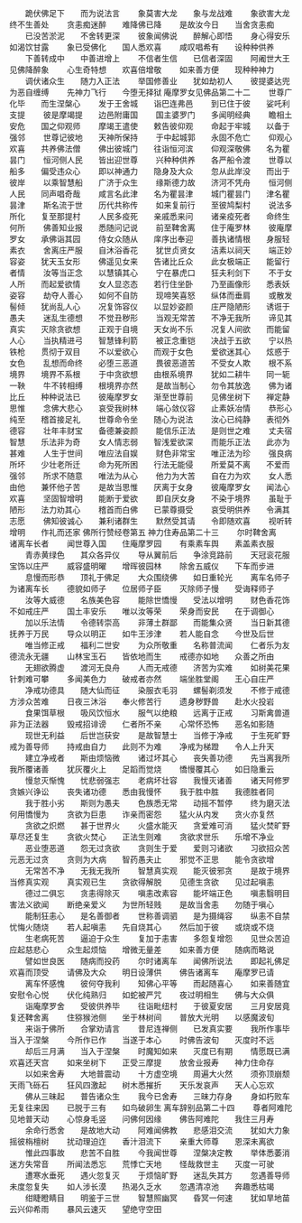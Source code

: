 <!-- { "loadSidebar": true } -->
　　跪伏佛足下　　而为说法言
　　象莫害大龙　　象与龙战难
　　象欲害大龙　　终不生善处
　　贪恚痴迷醉　　难降佛已降
　　是故汝今日　　当舍贪恚痴
　　已没苦淤泥　　不舍转更深
　　彼象闻佛说　　醉解心即悟
　　身心得安乐　　如渴饮甘露
　　象已受佛化　　国人悉欢喜
　　咸叹唱希有　　设种种供养
　　下善转成中　　中善进增上
　　不信者生信　　已信者深固
　　阿阇世大王　　见佛降醉象
　　心生奇特想　　欢喜倍增敬
　　如来善方便　　现种种神力
　　调伏诸众生　　随力入正法
　　举国修善业　　犹如劫初人
　　彼提婆达兜　　为恶自缠缚
　　先神力飞行　　今堕无择狱
庵摩罗女见佛品第二十二
　　世尊广化毕　　而生涅槃心
　　发于王舍城　　诣巴连弗邑
　　到已住于彼　　娑吒利支提
　　彼是摩竭提　　边邑附庸国
　　国主婆罗门　　多闻明经典
　　瞻相土安危　　国之仰观师
　　摩竭王遣使　　敕告彼仰观
　　命起于牢城　　以备于强邻
　　世尊记彼地　　天神所保持
　　于中起城郭　　永固不危亡
　　仰观心欢喜　　共养佛法僧
　　佛出彼城门　　往诣恒河滨
　　仰观深敬佛　　名为瞿昙门
　　恒河侧人民　　皆出迎世尊
　　兴种种供养　　各严船令渡
　　世尊以船多　　偏受违众心
　　即以神通力　　隐身及大众
　　忽从此岸没　　而出于彼岸
　　以乘智慧船　　广济于众生
　　缘斯德力故　　济河不凭舟
　　恒河侧人民　　同声唱奇哉
　　咸言名此津　　名为瞿昙津
　　城门瞿昙门　　津名瞿昙津
　　斯名流于世　　历代共称传
　　如来复前行　　至彼鸠梨村
　　说法多所化　　复至那提村
　　人民多疫死　　亲戚悉来问
　　诸亲疫死者　　命终生何所
　　佛善知业报　　悉随问记说
　　前至鞞舍离　　住于庵罗林
　　彼庵摩罗女　　承佛诣其园
　　侍女众随从　　庠序出奉迎
　　善执诸情根　　身服轻素衣
　　舍离庄严服　　自沐浴香花
　　犹世贞贤女　　洁素以祠天
　　端正妙容姿　　犹天玉女形
　　佛遥见女来　　告诸比丘众
　　此女极端正　　能留行者情
　　汝等当正念　　以慧镇其心
　　宁在暴虎口　　狂夫利剑下
　　不于女人所　　而起爱欲情
　　女人显恣态　　若行住坐卧
　　乃至画像形　　悉表妖姿容
　　劫夺人善心　　如何不自防
　　现啼笑喜怒　　纵体而垂肩
　　或散发髻倾　　犹尚乱人心
　　况复饰容仪　　以显妙姿颜
　　庄严隐陋形　　诱诳于愚夫
　　迷乱生德想　　不觉丑秽形
　　当观无常苦　　不净无我所
　　谛见其真实　　灭除贪欲想
　　正观于自境　　天女尚不乐
　　况复人间欲　　而能留人心
　　当执精进弓　　智慧锋利箭
　　被正念重铠　　决战于五欲
　　宁以热铁枪　　贯彻于双目
　　不以爱欲心　　而观于女色
　　爱欲迷其心　　炫惑于女色
　　乱想而命终　　必堕三恶道
　　畏彼恶道苦　　不受女人欺
　　根不系境界　　境界不系根
　　于中贪欲想　　由根系境界
　　犹如二耕牛　　同一轭一鞅
　　牛不转相缚　　根境界亦然
　　是故当制心　　勿令其放逸
　　佛为诸比丘　　种种说法已
　　彼庵摩罗女　　渐至世尊前
　　见佛坐树下　　禅定静思惟
　　念佛大悲心　　哀受我树林
　　端心敛仪容　　止素妖冶情
　　恭形心纯至　　稽首接足礼
　　世尊命令坐　　随心为说法
　　汝心已纯静　　表彻外德容
　　壮年丰财宝　　备德兼姿颜
　　能信乐正法　　是则世之难
　　丈夫宿智慧　　乐法非为奇
　　女人情志弱　　智浅爱欲深
　　而能乐正法　　此亦为甚难
　　人生于世间　　唯应法自娱
　　财色非常宝　　唯正法为珍
　　强良病所坏　　少壮老所迁
　　命为死所困　　行法无能侵
　　所爱莫不离　　不爱而强邻
　　所求不随意　　唯法为从心
　　他力为大苦　　自在力为欢
　　女人悉由他　　兼怀他子苦
　　是故当思惟　　厌离于女身
　　彼庵摩罗女　　闻法心欢喜
　　坚固智增明　　能断于爱欲
　　即自厌女身　　不染于境界
　　虽耻于陋形　　法力劝其心
　　稽首而白佛　　已蒙尊摄受
　　哀受明供养　　令满其志愿
　　佛知彼诚心　　兼利诸群生
　　默然受其请　　令即随欢喜
　　视听转增明　　作礼而还家
佛所行赞经卷第五
神力住寿品第二十三
　　尔时鞞舍离　　诸离车长者
　　闻世尊入国　　住庵摩罗园
　　有乘素车舆　　素盖素衣服
　　青赤黄绿色　　其众各异仪
　　导从翼前后　　争涂竞路前
　　天冠衮花服　　宝饰以庄严
　　威容盛明曜　　增晖彼园林
　　除舍五威仪　　下车而步进
　　息慢而形恭　　顶礼于佛足
　　大众围绕佛　　如日重轮光
　　离车名师子　　为诸离车长
　　德貌如师子　　位居师子臣
　　灭除师子慢　　受诲释师子
　　汝等大威德　　名族美色容
　　能除世憍慢　　受法以增明
　　财色香花饰　　不如戒庄严
　　国土丰安乐　　唯以汝等荣
　　荣身而安民　　在于调御心
　　加以乐法情　　令德转崇高
　　非薄土群鄙　　而能集众贤
　　当日新其德　　抚养于万民
　　导众以明正　　如牛王涉津
　　若人能自念　　今世及后世
　　唯当修正戒　　福利二世安
　　为众所敬重　　名称普流闻
　　仁者乐为友　　德流永无疆
　　山林宝玉石　　皆依地而生
　　戒德亦如地　　众善之所由
　　无翅欲腾虚　　渡河无良舟
　　人而无戒德　　济苦为实难
　　如树美花果　　针刺难可攀
　　多闻美色力　　破戒者亦然
　　端坐胜堂阁　　王心自庄严
　　净戒功德具　　随大仙而征
　　染服衣毛羽　　螺髻剃须发
　　不修于戒德　　方涉众苦难
　　日夜三沐浴　　奉火修苦行
　　遗身秽野兽　　赴水火投岩
　　食果饵草根　　吸风饮恒水
　　服气以绝粮　　远离于正戒
　　习斯禽兽道　　非为正法器
　　毁戒招诽谤　　仁者所不亲
　　心常怀恐怖　　恶名如影随
　　现世无利益　　后世岂获安
　　是故智慧士　　当修于净戒
　　于生死旷野　　戒为善导师
　　持戒由自力　　此则不为难
　　净戒为梯蹬　　令人上升天
　　建立净戒者　　斯由烦恼微
　　诸过坏其心　　丧失善功德
　　先当离我所　　我所覆诸善
　　犹灰覆火上　　足蹈而觉烧
　　憍慢覆其心　　如日隐重云
　　慢怠灭惭愧　　忧悲弱强志
　　老病坏壮容　　我慢灭诸善
　　诸天阿修罗　　贪嫉兴诤讼
　　丧失诸功德　　悉由我慢怀
　　我于胜中胜　　我德胜者同
　　我于胜小劣　　斯则为愚夫
　　色族悉无常　　动摇不暂停
　　终为磨灭法　　何用憍慢为
　　贪欲为巨患　　诈亲而密怨
　　猛火从内发　　贪火亦复然
　　贪欲之炽燃　　甚于世界火
　　火盛水能灭　　贪爱难可消
　　猛火焚旷野　　草尽还复生
　　贪欲火焚心　　正法生则难
　　贪欲求世乐　　乐增不净业
　　恶业堕恶道　　怨无过贪欲
　　贪则生于爱　　爱则习诸欲
　　习欲招众苦　　元恶无过贪
　　贪则为大病　　智药愚夫止
　　邪觉不正思　　能令贪欲增
　　无常苦不净　　无我无我所
　　智慧真实观　　能灭彼邪贪
　　是故于境界　　当修真实观
　　真实观已生　　贪欲得解脱
　　见德生贪欲　　见过起嗔恚
　　德过二俱忘　　贪恚得除灭
　　嗔恚改素容　　能坏端正色
　　嗔恚翳明目　　害法义欲闻
　　断绝亲爱义　　为世所轻贱
　　是故当舍恚　　勿随于嗔心
　　能制狂恚心　　是名善御者
　　世称善调驷　　是为摄绳容
　　纵恚不自禁　　忧悔火随烧
　　若人起嗔恚　　先自烧其心
　　然后加于彼　　或烧或不烧
　　生老病死苦　　逼迫于众生
　　复加于恚害　　多怨复增怨
　　见世众苦迫　　应起慈悲心
　　众生起烦恼　　增微无量差
　　如来善方便　　随病而略说
　　譬如世良医　　随病而投药
　　尔时诸离车　　闻佛所说法
　　即起礼佛足　　欢喜而顶受
　　请佛及大众　　明日设薄供
　　佛告诸离车　　庵摩罗已请
　　离车怀感愧　　彼何夺我利
　　知佛心平等　　而起随喜心
　　如来善随宜　　安慰令心悦
　　伏化纯熟归　　如蛇被严咒
　　夜过明相生　　佛与大众俱
　　诣庵摩罗舍　　受彼供养毕
　　往诣毗纽村　　于彼夏安居
　　三月安居竟　　复还鞞舍离
　　住猕猴池侧　　坐于林树间
　　普放大光明　　以感魔波旬
　　来诣于佛所　　合掌劝请言
　　昔尼连禅侧　　已发真实要
　　我所作事毕　　当入于涅槃
　　今所作已作　　当遂于本心
　　时佛告波旬　　灭度时不远
　　却后三月满　　当入于涅槃
　　时魔知如来　　灭度已有期
　　情愿既已满　　欢喜还天宫
　　如来坐树下　　正受三摩提
　　放舍业报寿　　神力住命存
　　以如来舍寿　　大地普震动
　　十方虚空境　　周遍大火然
　　须弥顶崩颓　　天雨飞砾石
　　狂风四激起　　树木悉摧折
　　天乐发哀声　　天人心忘欢
　　佛从三昧起　　普告诸众生
　　我今已舍寿　　三昧力存身
　　身如朽败车　　无复往来因
　　已脱于三有　　如鸟破卵生
离车辞别品第二十四
　　尊者阿难陀　　见地普天动
　　心惊身毛竖　　问佛何因缘
　　佛告阿难陀　　我住三月寿
　　余命行悉舍　　是故地大动
　　阿难闻佛教　　悲感泪交流
　　犹如大力象　　摇彼栴檀树
　　扰动理迫迮　　香汁泪流下
　　亲重大师尊　　恩深未离欲
　　惟此四事故　　悲苦不自胜
　　今我闻世尊　　涅槃决定教
　　举体悉萎消　　迷方失常音
　　所闻法悉忘　　荒悸亡天地
　　怪哉救世主　　灭度一可驶
　　遭寒水垂死　　遇火忽复灭
　　于烦恼旷野　　迷乱失其方
　　忽遇善导师　　未度忽复失
　　如人涉长漠　　热渴久乏水
　　忽遇清凉池　　奔趣悉枯竭
　　绀睫瞪睛目　　明鉴于三世
　　智慧照幽冥　　昏冥一何速
　　犹如旱地苗　　云兴仰希雨
　　暴风云速灭　　望绝守空田
